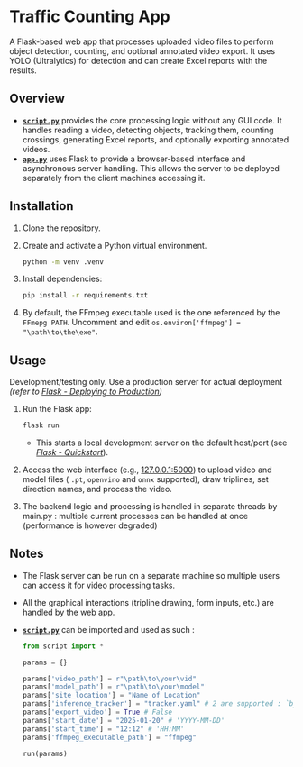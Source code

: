 # Traffic Counting App

A Flask-based web app that processes uploaded video files to perform object detection, counting, and optional annotated video export. It uses YOLO (Ultralytics) for detection and can create Excel reports with the results.

## Overview

- **[`script.py`](script.py)** provides the core processing logic without any GUI code. It handles reading a video, detecting objects, tracking them, counting crossings, generating Excel reports, and optionally exporting annotated videos.  
- **[`app.py`](app.py)** uses Flask to provide a browser-based interface and asynchronous server handling. This allows the server to be deployed separately from the client machines accessing it.

## Installation

1. Clone the repository.  
2. Create and activate a Python virtual environment.

    ```bash
    python -m venv .venv
    ```

3. Install dependencies:  

    ```bash
    pip install -r requirements.txt
    ```

4. By default, the FFmpeg executable used is the one referenced by the `FFmepg PATH`. Uncomment and edit `os.environ['ffmpeg'] = "\path\to\the\exe"`.

## Usage

Development/testing only. Use a production server for actual deployment *(refer to [Flask - Deploying to Production](https://flask.palletsprojects.com/en/stable/deploying/))*

1. Run the Flask app:

    ```bash
    flask run
    ```

    - This starts a local development server on the default host/port (see *[Flask - Quickstart](https://flask.palletsprojects.com/en/stable/quickstart/#debug-mode)*).
2. Access the web interface (e.g., [127.0.0.1:5000](http://127.0.0.1:5000)) to upload video and model files ( `.pt`, `openvino` and `onnx` supported), draw triplines, set direction names, and process the video.

3. The backend logic and processing is handled in separate threads by main.py : multiple current processes can be handled at once (performance is however degraded)

## Notes

- The Flask server can be run on a separate machine so multiple users can access it for video processing tasks.
- All the graphical interactions (tripline drawing, form inputs, etc.) are handled by the web app.
- **[`script.py`](script.py)** can be imported and used as such :

    ```python
    from script import *

    params = {}

    params['video_path'] = r"\path\to\your\vid"
    params['model_path'] = r"\path\to\your\model"
    params['site_location'] = "Name of Location"
    params['inference_tracker'] = "tracker.yaml" # 2 are supported : `bytetrack.yaml` & `botsort.yaml` (BoT-SORT is slower)
    params['export_video'] = True # False 
    params['start_date'] = "2025-01-20" # 'YYYY-MM-DD'
    params['start_time'] = "12:12" # 'HH:MM'
    params['ffmpeg_executable_path'] = "ffmpeg"

    run(params)

    ```
